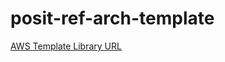 # posit-ref-arch-template

[AWS Template Library URL](https://app.diagrams.net/?tags=%7B%7D&lightbox=1&highlight=0000ff&edit=_blank&layers=1&nav=1&title=ref-arch-template.drawio#R%3Cmxfile%3E%3Cdiagram%20name%3D%22Page-1%22%20id%3D%22VJLz4wBClmrWltTQ995f%22%3E7V1bc6M4Fv41qdp9iIs7%2BNF27J2pyXT1Tna2d55cslFsbTBihew4%2FetXAoEBidhJAJPY6XSMDkISR%2Bd859MtuTEnm%2F0%2FCIjWv2MfBjeG5u9vzLsbwzBs22MfXPKSSnRv6KSSFUF%2BKtMOggf0E4qMmXSLfBgLWSqiGAcURWXhEochXNKSDBCCn8vZHnHglwQRWMFSM7jgYQkCKGX7gXy6TqWeXcj9C0SrdVazrok7G5BlFoJ4DXz8XBCZ0xtzQjCm6dVmP4EB115ZL7Oau3nDCAzpKQ%2F8a%2F%2FLX0%2FftPXu25%2F7OHx4nk7uo1vdTovZgWAr3vgPuEI4FG2mL5kiIoxCmijTHrNvVtdEu7HZnQlPDQy7Iqim3bJAl1O8jLKgmnbLAr1avF6pX682sCCQUqXitUr9WqGB7Nsc4y0NUAgnudlpTLgiwEesOyY4wITJQhwy7Y3XdBOwlM4un9eIwocILLlWn5nPMNkjDqkwfN3I0kLxvFRm2hSwuogoI%2BkJSKY7mHZImicIQBSjRf4UgcstidEO%2FgHjtHAuZUYY8evNfsUddgCeY2uwIngbJc3%2FldWlvDsnqVWwEijBTzB7wxvD1LSRNXJ4u1EQVN58BwlFzJlGAVrxginm9QCRCuAj5SUydaBwdZ%2Bk7kxNqKBQhW650%2FGIyX0Qr6Ev9EAwBTRpVPJqwpBZjXBf6yJ67ngMsiDeQEpeWBbxwK1pu%2BkzL5nAEQD2fHB%2B3RQevS46fiYEAnBWeekHn2QXwi3f4qJDyUVHPx6YYBLgrX%2F106ufFv2UXc6X3DDmIKAqd2X%2FZtz6WnTXvIrcXZvyT1tzeuefWXwv%2BOe%2Fv0%2Bufnn1y6Jf7qKloXJHb2LNZrNW3XE0Grtjrw13NDSvf%2B5oyOFyB1AAFihAlLf%2BJ9du1T3jJ0iXa6GbDo3z%2FUBfeKn5z7QtknXZlj12rFatK6%2BibW4mYX9eyPmMzZSHT9%2B3iwAtuXFtFyGk1zhwjQNFt415cdxlD5kfEq%2FNCq66sDsa6Xp1eMXkM2PmTL0GSZvleXrJj1sbVPXBcR3ZcQnaAQqvnnv13GY8VzkxwuRTZ%2BbM3DZnR7R2IrBE93rgyJYlObLkuGmH1SlAzByDRZZde7NihkOtophsFrioGEehGLc1vejH9XKc89YN7GvcvGLo%2Bdim7Boic8laM1e4BwsYfMcxEqa7wJTizVFfWUKOB2WgOQYqII7SF31Ee94OCVX0OrQAUcQoXuJd8wADf74AAQiXSQNO8rNXLFk2soIJZaOrogVlsuYtyFRYkJNMKnFVlkzJ%2Bd8WZzduU7AdsQy6Hu0TnWT32dWKf44OGmTZuA7ZR65FUQtrdVpR%2BoxkvkzD8gyXwhLlGCSZTdW6Nsj3eTXKaMXQJPRzyy2amdOKAYhivDLGGDLCeAqAaQ147bcCjJI%2BKSmUikYpqZRMp0rZEoKjqKEqVMlcWajL2TJOJAtVMhUBrD6tK57WK0%2FX0686vD4NmNmdx%2BSrj%2BisRGICY7wlS5iyNsb4YhV%2FgwGIWfOKWM0YVUOkSBH7Jcd0u4z8dj8YkV7Wiq4rqKKrDUxGlfIvWxHehm2FN%2Ff8BGkyNOyUZnwtgkT8eI7CmPJw%2FqGQaPeNE3ntcSLWqXRF4MM%2F7y%2BVANX1dk8JkIwX0F%2FBzIOE0pdbsivMihcVhwld4xUOmVNj7qxJlv9CSl%2BEOsGW4nK%2FwT2i%2F%2BGPM4aQpv4q3Lnbi5KTxIuif9IlKEAyAZ8%2FhKFfSKXvxF%2FkPX3HtJHE4xNciLViBV%2Blw57aGggL5xTtyu1rvnflmf0zRFGvur7mOXIUVVl9a%2BxCnjdtDACnM76r5Zb9f2CRwwfEv1ggtF%2B1C%2FcoEOp6l0iYVXYdCn6%2BoWC%2BvHRZQ0GmBTiPX2IKN%2B%2BcK3%2BT456Lr9ptwnWqSpblPp2%2FG%2Bcj668P28cCt%2BYNNE23LNOzNcNxrRJgWwNHt03Pyn6aMpE12cD48Lg5lG3GsAeuM2Sgnv102or4qnlgJRMyxxu8E3xHT30Q%2FSymuZsV0j4MYDENfVRMBnj5lPdSmU29ZYtJAzxM2nriyl3W8bqX08kszysGUastu0JZZU0ZTqeaOpnJF%2B1Xq9ivVrFfrWK%2FWtl%2BtaL96pL9fthgX7GJV6NP17o%2FYZGgjMYqvC4Af8XpFVFC4jHQd%2FmhnI%2BEded4WO9ascaVcn9Wyj29EwZ5IZT7SZxIaNsFDcXyQSZr3gEbYNZaHbP%2BLTnew3ITzBvynfFq%2BHlJ9Qex9%2FVJ4Qz3ilCsWQpDaI0ey8ezaulFh5TVtCs8zFXMHHZLWbNpqwsgYsO%2B8QX3axAxV%2BudYuXR8XTCBT8weeJ7mbRv2Id%2Fi%2F%2F%2B9YG6xugzoDYHWmnCwpXwyHUGxQmNodEhjLsnjKevhPpKqPtAqJOThM07apFKKzC0PddTbapofCrrjUutejZ1UQwttoIvtbbS6qpGGBW1yGZVhKiCfZbsP4kKcTkqvNMnKp5oeK49VZ5zzT2xipuDZNsXAwQ%2BrVjCLAEoFelQKVWh6nBYU7CbPM3unwCchlfJm6BV1XuftgtIQsi0OkDMGLkGDqJEpaIfouyASYT9Jhee3JrNEudaeHJVu%2BsaWnjiqvu0g%2BGPbQyo62ZRTHbCpCc7pLw6bpzvDUygmybbCatddz1td9Gn7RjJybeQznMjUQSWO8%2FhK6htHnHPq%2Bj8gN351xm9E1hI5%2BTMdGRk6%2FZ4nffW4WILu8drhj2ffvc42KAmqVFqwf2hRp5qPbohajTZxrw%2FDW30%2B6%2BXypHq%2Blu9eVI%2FM0canry7pkN8tWzFYkGnh5i8E%2BYErseX34evOIJhDAFZrucxJDvECVbAgAOSOfA3KETsfQHFZB5iHzaJxMOajUPnQuJsgrkNJCYx3foI30abS8Xhut7u52meoSd1SGenebJrfpYnGfR1epxHiI4e3MlG80cP7ng1Hd%2FNwZ38FzD3KqLeGt7wzCHVOkEvyijadqRTBClTLHJUf%2BeV7dmmVR%2FAG4tUwoj6E6qs%2BlAVRyD8UKiqzsnl4Sot%2BULCVW2Xn37oSusyYOmayiTOjXPKXUadnnjpwcAhyX739QYOWzZciD%2FoZEa%2FcNVW7d5raAjwZ6KuC2X%2FtT2dnRIp44ZhSbjRKf3XtT7OwxiqeZhONyF4J%2BwbRJvkb6iU9x5IKFOw2PLS3p3KhqsgJuq4Q5sVe48ALfjbxEvA6Mrst8Pie7xbNUsDj89YdDst1uKMxUGNl4tZr09ZVClga5jFkoe%2FC5TcK%2Fx5JXP6fw%3D%3D%3C%2Fdiagram%3E%3C%2Fmxfile%3E)
